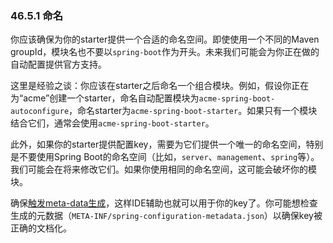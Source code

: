 ### 46.5.1 命名

你应该确保为你的starter提供一个合适的命名空间。即使使用一个不同的Maven groupId，模块名也不要以`spring-boot`作为开头。未来我们可能会为你正在做的自动配置提供官方支持。

这里是经验之谈：你应该在starter之后命名一个组合模块。例如，假设你正在为“acme”创建一个starter，命名自动配置模块为`acme-spring-boot-autoconfigure`，命名starter为`acme-spring-boot-starter`。如果只有一个模块结合它们，通常会使用`acme-spring-boot-starter`。

此外，如果你的starter提供配置key，需要为它们提供一个唯一的命名空间，特别是不要使用Spring Boot的命名空间（比如，`server`、`management`、`spring`等）。我们可能会在将来修改它们。如果你使用相同的命名空间，这可能会破坏你的模块。

确保[触发meta-data生成](https://docs.spring.io/spring-boot/docs/2.0.0.RELEASE/reference/htmlsingle/#configuration-metadata-annotation-processor)，这样IDE辅助也就可以用于你的key了。你可能想检查生成的元数据（`META-INF/spring-configuration-metadata.json`）以确保key被正确的文档化。
